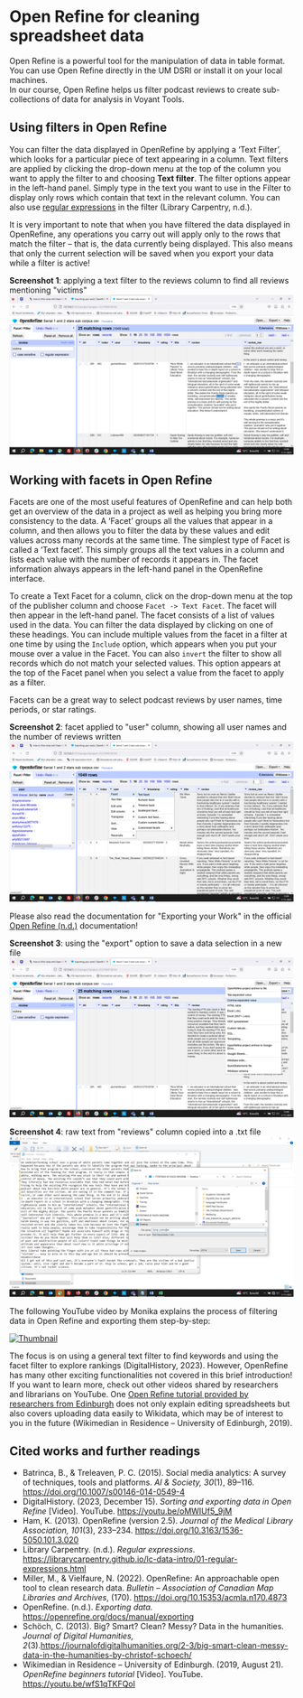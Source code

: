 # Open Refine for cleaning spreadsheet data

Open Refine is a powerful tool for the manipulation of data in table format. You can use Open Refine directly in the UM DSRI or install it on your local machines.  
In our course, Open Refine helps us filter podcast reviews to create sub-collections of data for analysis in Voyant Tools.

## Using filters in Open Refine

You can filter the data displayed in OpenRefine by applying a ‘Text Filter’, which looks for a particular piece of text appearing in a column. Text filters are applied by clicking the drop-down menu at the top of the column you want to apply the filter to and choosing **Text filter**. The filter options appear in the left-hand panel. Simply type in the text you want to use in the Filter to display only rows which contain that text in the relevant column. You can also use [regular expressions](https://librarycarpentry.github.io/lc-data-intro/04-regular-expressions) in the filter (Library Carpentry, n.d.). 

It is very important to note that when you have filtered the data displayed in OpenRefine, any operations you carry out will apply only to the rows that match the filter – that is, the data currently being displayed. This also means that only the current selection will be saved when you export your data while a filter is active!

**Screenshot 1**: applying a text filter to the reviews column to find all reviews mentioning "victims"  
[![Screenshot 1](../screenshots_distant_reading/OpenRefine_filter.png)](../screenshots_distant_reading/OpenRefine_filter.png)

## Working with facets in Open Refine

Facets are one of the most useful features of OpenRefine and can help both get an overview of the data in a project as well as helping you bring more consistency to the data. A ‘Facet’ groups all the values that appear in a column, and then allows you to filter the data by these values and edit values across many records at the same time. The simplest type of Facet is called a ‘Text facet’. This simply groups all the text values in a column and lists each value with the number of records it appears in. The facet information always appears in the left-hand panel in the OpenRefine interface.

To create a Text Facet for a column, click on the drop-down menu at the top of the publisher column and choose `Facet -> Text Facet`. The facet will then appear in the left-hand panel. The facet consists of a list of values used in the data. You can filter the data displayed by clicking on one of these headings. You can include multiple values from the facet in a filter at one time by using the `Include` option, which appears when you put your mouse over a value in the Facet. You can also `invert` the filter to show all records which do not match your selected values. This option appears at the top of the Facet panel when you select a value from the facet to apply as a filter.

Facets can be a great way to select podcast reviews by user names, time periods, or star ratings.

**Screenshot 2**: facet applied to "user" column, showing all user names and the number of reviews written  
[![Screenshot 2](../screenshots_distant_reading/OpenRefine_textfacet.png)](https://github.com/MonikaBarget/distant-reading/tree/main/screenshots_distant_reading/OpenRefine_textfacet.png)

Please also read the documentation for "Exporting your Work" in the official [Open Refine (n.d.)](https://openrefine.org/docs/manual/exporting) documentation!

**Screenshot 3**: using the "export" option to save a data selection in a new file  
[![Screenshot 3](../screenshots_distant_reading/OpenRefine_export.png)](https://github.com/MonikaBarget/distant-reading/tree/main/screenshots_distant_reading/OpenRefine_export.png)

**Screenshot 4**: raw text from "reviews" column copied into a .txt file  
[![Screenshot 4](../screenshots_distant_reading/OpenRefine_saverawtext.png)](https://github.com/MonikaBarget/distant-reading/tree/main/screenshots_distant_reading/OpenRefine_saverawtext.png)

The following YouTube video by Monika explains the process of filtering data in Open Refine and exporting them step-by-step:

[![Thumbnail](https://img.youtube.com/vi/oMWIUf5_9jM/maxresdefault.jpg)](https://youtu.be/oMWIUf5_9jM?si=ibxc2zxcn335uGOo)

The focus is on using a general text filter to find keywords and using the facet filter to explore rankings (DigitalHistory, 2023). However, OpenRefine has many other
exciting functionalities not covered in this brief introduction! If you want to learn more, check out other videos shared by researchers and librarians on YouTube. One [Open Refine tutorial provided by researchers from Edinburgh](https://www.youtube.com/watch?v=wfS1qTKFQoI) does not only explain editing spreadsheets but also covers uploading data easily to Wikidata, which may be of interest to you in the future (Wikimedian in Residence – University of Edinburgh, 2019).

## Cited works and further readings

- Batrinca, B., & Treleaven, P. C. (2015). Social media analytics: A survey of techniques, tools and platforms. *AI & Society, 30*(1), 89–116. https://doi.org/10.1007/s00146-014-0549-4
- DigitalHistory. (2023, December 15). *Sorting and exporting data in Open Refine* [Video]. YouTube. https://youtu.be/oMWIUf5_9jM
- Ham, K. (2013). OpenRefine (version 2.5). *Journal of the Medical Library Association, 101*(3), 233–234. https://doi.org/10.3163/1536-5050.101.3.020
- Library Carpentry. (n.d.). *Regular expressions*. https://librarycarpentry.github.io/lc-data-intro/01-regular-expressions.html
- Miller, M., & Vielfaure, N. (2022). OpenRefine: An approachable open tool to clean research data. *Bulletin – Association of Canadian Map Libraries and Archives*, (170). https://doi.org/10.15353/acmla.n170.4873
- OpenRefine. (n.d.). *Exporting data.* https://openrefine.org/docs/manual/exporting
- Schöch, C. (2013). Big? Smart? Clean? Messy? Data in the humanities. *Journal of Digital Humanities, 2*(3).https://journalofdigitalhumanities.org/2-3/big-smart-clean-messy-data-in-the-humanities-by-christof-schoech/
- Wikimedian in Residence – University of Edinburgh. (2019, August 21). *OpenRefine beginners tutorial* [Video]. YouTube. https://youtu.be/wfS1qTKFQoI



